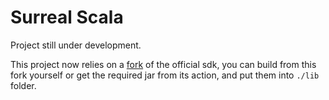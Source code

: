 # Surreal Scala

Project still under development.

This project now relies on a [fork](https://github.com/harry-xi/surrealdb.java) of the official sdk, you can build from this fork yourself or get the required jar from its action, and put them into `./lib` folder.
